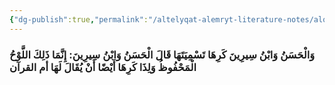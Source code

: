 ```yaml
---
{"dg-publish":true,"permalink":"/altelyqat-alemryt-literature-notes/alqran-quran/altfsyr/tfsyr-alfatht/kraht-asmha-am-alktab-aw-am-alqran/"}
---
```


### وَالْحَسَنُ وَابْنُ سِيرِينَ كَرِهَا تَسْمِيَتَهَا قَالَ الْحَسَنُ وَابْنُ سِيرِينَ: إِنَّمَا ذَلِكَ اللَّوْحُ الْمَحْفُوظُ وَلِذَا كَرِهَا أَيْضًا أَنْ يُقَالَ لَهَا أم القرآن